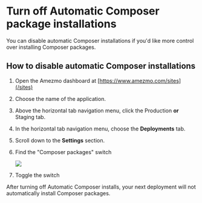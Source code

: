 # Turn off Automatic Composer package installations

You can disable automatic Composer installations if you'd like more control over installing Composer packages.

## How to disable automatic Composer installations
1. Open the Amezmo dashboard at [https://www.amezmo.com/sites](/sites)
2. Choose the name of the application.
3. Above the horizontal tab navigation menu, click the Production **or** Staging tab.
4. In the horizontal tab navigation menu, choose the **Deployments** tab.
5. Scroll down to the **Settings** section.
6. Find the "Composer packages" switch

    <img class="img-enlargable" src="https://s3.us-east-2.amazonaws.com/static.amezmo.net/composer-settings-switch.png" />
7. Toggle the switch

After turning off Automatic Composer installs, your next deployment will not automatically install Composer packages.
